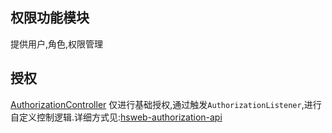 ## 权限功能模块

提供用户,角色,权限管理

## 授权
[AuthorizationController](hsweb-system-authorization-controller/src/main/java/org/hswebframework/web/controller/authorization/AuthorizationController.java)
仅进行基础授权,通过触发`AuthorizationListener`,进行自定义控制逻辑.详细方式见:[hsweb-authorization-api](../../hsweb-authorization/hsweb-authorization-api#listener)